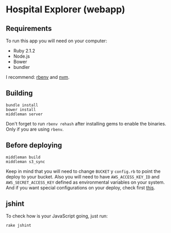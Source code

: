 # Hospital Explorer (webapp)

## Requirements

To run this app you will need on your computer:

* Ruby 2.1.2
* Node.js
* Bower
* bundler

I recommend: [rbenv](https://github.com/sstephenson/rbenv) and [nvm](https://github.com/creationix/nvm).

## Building

    bundle install
    bower install
    middleman server

Don't forget to run `rbenv rehash` after installing gems to enable the binaries. Only if you are using `rbenv`.

##  Before deploying

    middleman build
    middleman s3_sync

Keep in mind that you will need to change `BUCKET` y `config.rb` to point the deploy to your bucket. Also you will need to have `AWS_ACCESS_KEY_ID` and `AWS_SECRET_ACCESS_KEY` defined as environmental variables on your system. And if you want special configurations on your deploy, check first [this](https://github.com/fredjean/middleman-s3_sync).

## jshint

To check how is your JavaScript going, just run:

    rake jshint
